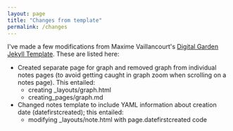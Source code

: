 ```yaml
---
layout: page
title: "Changes from template"
permalink: /changes
---
```

I've made a few modifications from Maxime Vaillancourt's [Digital Garden Jekyll Template](https://github.com/maximevaillancourt/digital-garden-jekyll-template). These are listed here:

- Created separate page for graph and removed graph from individual notes pages (to avoid getting caught in graph zoom when scrolling on a notes page). This entailed:
	- creating \_layouts/graph.html
	- creating\_pages/graph.md
- Changed notes template to include YAML information about creation date (datefirstcreated); this entailed:
	- modifying \_layouts/note.html with page.datefirstcreated code